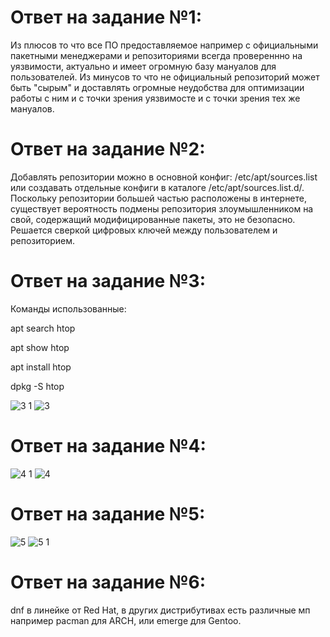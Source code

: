 # Ответ на задание №1:
Из плюсов  то что все ПО предоставляемое  например с официальными пакетными менеджерами и репозиториями всегда провереннно на уязвимости, актуально и имеет огромную базу мануалов для пользователей. Из минусов то что не официальный репозиторий может быть "сырым" и доставлять огромные неудобства для оптимизации работы с ним и с точки зрения уязвимосте и с точки зрения тех же мануалов.
# Ответ на задание №2:
Добавлять репозитории можно в основной конфиг: /etc/apt/sources.list или создавать отдельные конфиги в каталоге /etc/apt/sources.list.d/.
Поскольку репозитории большей частью расположены в интернете, существует вероятность подмены репозитория злоумышленником на свой, содержащий модифицированные пакеты, это не безопасно. 
Решается сверкой цифровых ключей между пользователем и репозиторием.
# Ответ на задание №3: 
Команды использованные:

apt search htop

apt show htop

apt install htop

dpkg -S htop

![3 1](https://user-images.githubusercontent.com/107581500/184288550-969e7448-85d8-476f-8d18-29b5d3da2bd9.jpg)
![3](https://user-images.githubusercontent.com/107581500/184288553-30a1d2c7-bd02-4d11-a280-a1afaa85b6e6.jpg)
# Ответ на задание №4: 
![4 1](https://user-images.githubusercontent.com/107581500/184522649-aa5e1658-a361-4b9b-82c2-b89721702d5a.jpg)
![4](https://user-images.githubusercontent.com/107581500/184522652-c7f22628-3f86-462f-bc92-a0311fd25a42.jpg)
# Ответ на задание №5: 
![5](https://user-images.githubusercontent.com/107581500/184522665-320ac653-8822-4c37-8882-8dc4e84ee584.jpg)
![5 1](https://user-images.githubusercontent.com/107581500/184522667-366366ff-634b-4cdd-a43f-81ae14480a34.jpg)
# Ответ на задание №6: 
dnf в линейке от Red Hat, в других дистрибутивах есть различные мп например  pacman  для ARCH, или emerge для Gentoo.

